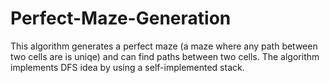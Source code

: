 # Perfect-Maze-Generation

This algorithm generates a perfect maze (a maze where any path between two cells are is uniqe) and can find paths between two cells. The algorithm implements DFS idea by using a self-implemented stack. 
